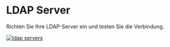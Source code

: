 # LDAP Server

Richten Sie Ihre LDAP-Server ein und testen Sie die Verbindung.

[![ldap servers](../../../../assets/images/de/administration/verwaltung/import-und-schnittstellen/ldap/2-ldap.png)](../../../../assets/images/de/administration/verwaltung/import-und-schnittstellen/ldap/2-ldap.png)
